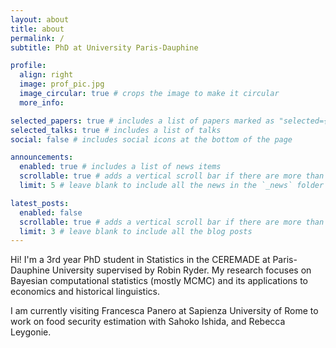 ```yaml
---
layout: about
title: about
permalink: /
subtitle: PhD at University Paris-Dauphine

profile:
  align: right
  image: prof_pic.jpg
  image_circular: true # crops the image to make it circular
  more_info:

selected_papers: true # includes a list of papers marked as "selected={true}"
selected_talks: true # includes a list of talks
social: false # includes social icons at the bottom of the page

announcements:
  enabled: true # includes a list of news items
  scrollable: true # adds a vertical scroll bar if there are more than 3 news items
  limit: 5 # leave blank to include all the news in the `_news` folder

latest_posts:
  enabled: false
  scrollable: true # adds a vertical scroll bar if there are more than 3 new posts items
  limit: 3 # leave blank to include all the blog posts
---
```


Hi! I'm a 3rd year PhD student in Statistics in the CEREMADE at Paris-Dauphine University supervised by Robin Ryder. My research focuses on Bayesian computational statistics (mostly MCMC) and its applications to economics and historical linguistics.

I am currently visiting Francesca Panero at Sapienza University of Rome to work on food security estimation with Sahoko Ishida, and Rebecca Leygonie.
